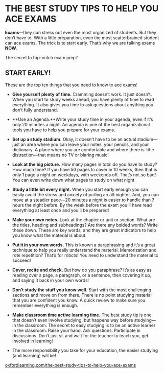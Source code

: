 # THE BEST STUDY TIPS TO HELP YOU ACE EXAMS

**Exams**—they can stress out even the most organized of students. But they don’t have to. With a little preparation, even the most scatterbrained student can ace exams. The trick is to start early. That’s why we are talking exams **NOW**.

The secret to top-notch exam prep?

## START EARLY!

These are the top ten things that you need to know to ace exams!

- **Give yourself plenty of time.** Cramming doesn’t work. It just doesn’t. When you start to study weeks ahead, you have plenty of time to read everything. It also gives you time to ask questions about anything you don’t fully understand.

- **Use an Agenda.**Write your study time in your agenda, even if it’s only 20 minutes a night. An agenda is one of the best organizational tools you have to help you prepare for your exams.

- **Set up a study stadium.** Okay, it doesn’t have to be an actual stadium—just an area where you can leave your notes, your pencils, and your dictionary. A place where you are comfortable and where there is little distraction—that means no TV or blaring music!

- **Look at the big picture.** How many pages in total do you have to study? How much time? If you have 50 pages to cover in 10 weeks, then that is only 1 page a night on weekdays, with weekends off. That’s not so bad! You can even write down what pages to study on what night.

- **Study a little bit every night.** When you start early enough you can easily avoid the stress and anxiety of pulling an all-nighter. And, you can move at a steadier pace—20 minutes a night is easier to handle than 7 hours the night before. By the week before the exam you’ll have read everything at least once and you’ll be prepared!

- **Make your own notes.** Look at the chapter or unit or section. What are the titles, heading and subheadings? Are there any bolded words? Write these down. These are key words, and they are great indicators to help you know what the material is about.

- **Put it in your own words.** This is known a paraphrasing and it’s a great technique to help you really understand the material. Memorization and rote repetition? That’s for robots! You need to understand the material to succeed!

- **Cover, recite and check.** But how do you paraphrase? It’s as easy as reading over a page, a paragraph, or a sentence, then covering it up, and saying it back in your own words!

- **Don’t study the stuff you know well.** Start with the most challenging sections and move on from there. There is no point studying material that you are confident you know. A quick review to make sure you remember everything is enough.

- **Make classroom time active learning time.** The best study tip is one that doesn’t even involve studying, but happens way before studying—in the classroom. The secret to easy studying is to be an active learner in the classroom. Raise your hand. Ask questions. Participate in discussions. Don’t just sit and wait for the teacher to teach you, get involved in learning!

- The more responsibility you take for your education, the easier studying (and learning) will be!

[oxfordlearning.com/the-best-study-tips-to-help-you-ace-exams](https://www.oxfordlearning.com/the-best-study-tips-to-help-you-ace-exams-2/)